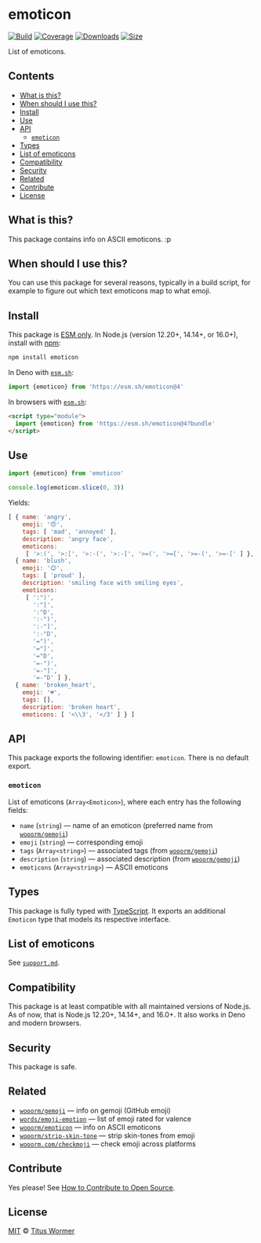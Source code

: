 # emoticon

[![Build][build-badge]][build]
[![Coverage][coverage-badge]][coverage]
[![Downloads][downloads-badge]][downloads]
[![Size][size-badge]][size]

List of emoticons.

## Contents

*   [What is this?](#what-is-this)
*   [When should I use this?](#when-should-i-use-this)
*   [Install](#install)
*   [Use](#use)
*   [API](#api)
    *   [`emoticon`](#emoticon-1)
*   [Types](#types)
*   [List of emoticons](#list-of-emoticons)
*   [Compatibility](#compatibility)
*   [Security](#security)
*   [Related](#related)
*   [Contribute](#contribute)
*   [License](#license)

## What is this?

This package contains info on ASCII emoticons.
:p

## When should I use this?

You can use this package for several reasons, typically in a build script,
for example to figure out which text emoticons map to what emoji.

## Install

This package is [ESM only][esm].
In Node.js (version 12.20+, 14.14+, or 16.0+), install with [npm][]:

```sh
npm install emoticon
```

In Deno with [`esm.sh`][esmsh]:

```js
import {emoticon} from 'https://esm.sh/emoticon@4'
```

In browsers with [`esm.sh`][esmsh]:

```html
<script type="module">
  import {emoticon} from 'https://esm.sh/emoticon@4?bundle'
</script>
```

## Use

```js
import {emoticon} from 'emoticon'

console.log(emoticon.slice(0, 3))
```

Yields:

```js
[ { name: 'angry',
    emoji: '😠',
    tags: [ 'mad', 'annoyed' ],
    description: 'angry face',
    emoticons:
     [ '>:(', '>:[', '>:-(', '>:-[', '>=(', '>=[', '>=-(', '>=-[' ] },
  { name: 'blush',
    emoji: '😊',
    tags: [ 'proud' ],
    description: 'smiling face with smiling eyes',
    emoticons:
     [ ':")',
       ':"]',
       ':"D',
       ':-")',
       ':-"]',
       ':-"D',
       '=")',
       '="]',
       '="D',
       '=-")',
       '=-"]',
       '=-"D' ] },
  { name: 'broken_heart',
    emoji: '💔',
    tags: [],
    description: 'broken heart',
    emoticons: [ '<\\3', '</3' ] } ]
```

## API

This package exports the following identifier: `emoticon`.
There is no default export.

### `emoticon`

List of emoticons (`Array<Emoticon>`), where each entry has the following
fields:

*   `name` (`string`)
    — name of an emoticon (preferred name from [`wooorm/gemoji`][gemoji])
*   `emoji` (`string`)
    — corresponding emoji
*   `tags` (`Array<string>`)
    — associated tags (from [`wooorm/gemoji`][gemoji])
*   `description` (`string`)
    — associated description (from [`wooorm/gemoji`][gemoji])
*   `emoticons` (`Array<string>`)
    — ASCII emoticons

## Types

This package is fully typed with [TypeScript][].
It exports an additional `Emoticon` type that models its respective interface.

## List of emoticons

See [`support.md`][support].

## Compatibility

This package is at least compatible with all maintained versions of Node.js.
As of now, that is Node.js 12.20+, 14.14+, and 16.0+.
It also works in Deno and modern browsers.

## Security

This package is safe.

## Related

*   [`wooorm/gemoji`][gemoji]
    — info on gemoji (GitHub emoji)
*   [`words/emoji-emotion`](https://github.com/words/emoji-emotion)
    — list of emoji rated for valence
*   [`wooorm/emoticon`](https://github.com/wooorm/emoticon)
    — info on ASCII emoticons
*   [`wooorm/strip-skin-tone`](https://github.com/wooorm/strip-skin-tone)
    — strip skin-tones from emoji
*   [`wooorm.com/checkmoji`](https://wooorm.com/checkmoji/)
    — check emoji across platforms

## Contribute

Yes please!
See [How to Contribute to Open Source][contribute].

## License

[MIT][license] © [Titus Wormer][author]

<!-- Definitions -->

[build-badge]: https://github.com/wooorm/emoticon/workflows/main/badge.svg

[build]: https://github.com/wooorm/emoticon/actions

[coverage-badge]: https://img.shields.io/codecov/c/github/wooorm/emoticon.svg

[coverage]: https://codecov.io/github/wooorm/emoticon

[downloads-badge]: https://img.shields.io/npm/dm/emoticon.svg

[downloads]: https://www.npmjs.com/package/emoticon

[size-badge]: https://img.shields.io/bundlephobia/minzip/emoticon.svg

[size]: https://bundlephobia.com/result?p=emoticon

[npm]: https://docs.npmjs.com/cli/install

[esmsh]: https://esm.sh

[license]: license

[author]: https://wooorm.com

[esm]: https://gist.github.com/sindresorhus/a39789f98801d908bbc7ff3ecc99d99c

[typescript]: https://www.typescriptlang.org

[contribute]: https://opensource.guide/how-to-contribute/

[support]: support.md

[gemoji]: https://github.com/wooorm/gemoji
